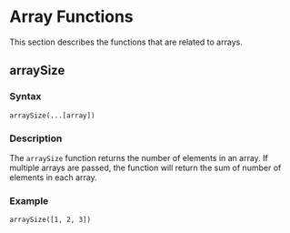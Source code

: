 # Array Functions

This section describes the functions that are related to arrays.

## arraySize

### Syntax

```fastre
arraySize(...[array])
```

### Description
The `arraySize` function returns the number of elements in an array. If multiple arrays are passed, the function will return the sum of number of elements in each array.

### Example

```fastre
arraySize([1, 2, 3])
```